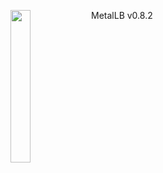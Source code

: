 <img align="left" src="/images/logo.png" width="25%"></img>
MetalLB v0.8.2
<p style="clear: both"></p>
